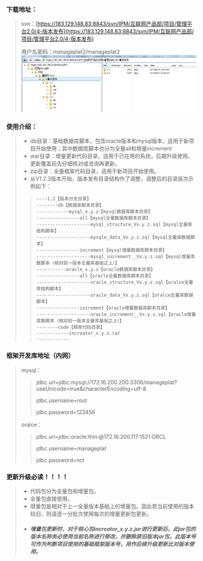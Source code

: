 ### 下载地址：

> svn：[https://183.129.148.83:8843/svn/IPM/互联网产品部/项目/管理平台2.0/4-版本发布](https://183.129.148.83:8843/svn/IPM/互联网产品部/项目/管理平台2.0/4-版本发布)
>
> 用户名密码：manageplat2/manageplat2![](/assets/code_download.png)

### 使用介绍：

> * db目录：基础数据库脚本，包含oracle版本和mysql版本，适用于新项目开始使用；其中数据库脚本也分为全量all和增量increment
> * war目录：增量更新代码目录，适用于已在用的系统，后期升级使用。更新覆盖前先仔细核对或咨询再更新。
> * zip目录：全量框架代码目录，适用于新项目开始使用。
> * 从V1.2.3版本开始，版本发布目录结构作了调整，调整后的目录层次示例如下：
>
> > ```
> > ----1.2【版本分支目录】
> > --------db【数据库脚本目录】
> > ------------mysql_x.y.z【mysql数据库脚本目录】
> > ----------------all【mysql全量数据库脚本目录】
> > --------------------mysql_structure_Vx.y.z.sql【mysql全量库结构脚本】
> > --------------------mysqle_data_Vx.y.z.sql【mysql全量库数据脚本】
> > ----------------increment【mysql增量数据库脚本目录】
> > --------------------mysql_increment__Vx.y.z.sql【mysql增量库数脚本（相对前一版本全量库基础之上）】
> > -----------oracle_x.y.z【oracle数据库脚本目录】
> > ----------------all【oracle全量数据库脚本目录】
> > --------------------oracle_structure_Vx.y.z.sql【oralce全量库结构脚本】
> > --------------------oracle_data_Vx.y.z.sql【oralce全量库数据脚本】
> > ----------------increment【oracle增量数据库脚本目录】
> > --------------------oracle_increment__Vx.y.z.sql【oracle增量库数脚本（相对前一版本全量库基础之上）】
> > --------code【框架代码目录】
> > ------------increator_x.y.z.rar
> > ------------
> > ```

### 框架开发库地址（内网）

> mysql：
>
> > jdbc.url=jdbc:mysql://172.16.200.200:3306/manageplat?useUnicode=true&characterEncoding=utf-8
> >
> > jdbc.username=root
> >
> > jdbc.password=123456
>
> oralce：
>
> > jdbc.url=jdbc:oracle:thin:@172.16.200.117:1521:ORCL
> >
> > jdbc.username=manageplat
> >
> > jdbc.password=nct

### 更新升级必读！！！！

> * 代码包分为全量包和增量包。
> * 全量包直接使用。
> * 增量包是相对于上一全量版本基础上的增量包。因此若当前使用的版本较旧，则请逐一分批次使用每次的增量更新包更新。
> * ###### _**增量包更新时，对于核心包increator\_x.y.z.jar进行更新后，此jar包的版本名称务必使用当前名称进行修改，并删除原旧版本jar包，此版本号可作为判断项目使用的基础框架版本号，用作后续升级更新比对版本使用。**_



